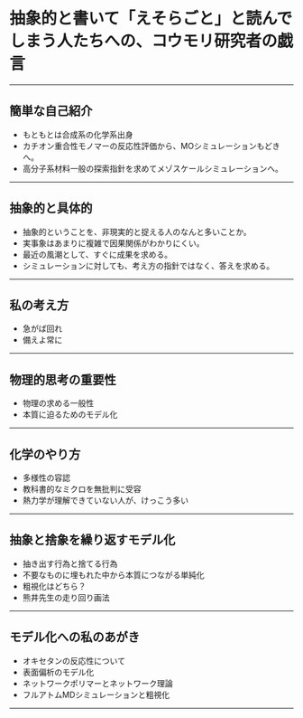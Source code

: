 # 抽象的と書いて「えそらごと」と読んでしまう人たちへの、コウモリ研究者の戯言

___
## 簡単な自己紹介
* もともとは合成系の化学系出身
* カチオン重合性モノマーの反応性評価から、MOシミュレーションもどきへ。
* 高分子系材料一般の探索指針を求めてメゾスケールシミュレーションへ。
___
## 抽象的と具体的
* 抽象的ということを、非現実的と捉える人のなんと多いことか。
* 実事象はあまりに複雑で因果関係がわかりにくい。
* 最近の風潮として、すぐに成果を求める。
* シミュレーションに対しても、考え方の指針ではなく、答えを求める。
___
## 私の考え方
* 急がば回れ
* 備えよ常に
___
## 物理的思考の重要性
* 物理の求める一般性
* 本質に迫るためのモデル化

___
## 化学のやり方
* 多様性の容認
* 教科書的なミクロを無批判に受容
* 熱力学が理解できていない人が、けっこう多い

___
## 抽象と捨象を繰り返すモデル化
* 抽き出す行為と捨てる行為
* 不要なものに埋もれた中から本質につながる単純化
* 粗視化はどちら？
* 熊井先生の走り回り画法
___
## モデル化への私のあがき
* オキセタンの反応性について
* 表面偏析のモデル化
* ネットワークポリマーとネットワーク理論
* フルアトムMDシミュレーションと粗視化
___

